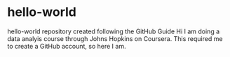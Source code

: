 # hello-world
hello-world repository created following the GitHub Guide
Hi
I am doing a data analyis course through Johns Hopkins on Coursera.  This required me to create a GitHub account, so here I am.
